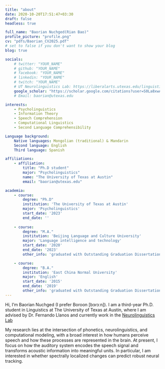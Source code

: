 ```yaml
---
title: "about"
date: 2020-10-20T17:51:47+03:30
draft: false
headless: true

full_name: "Baorian Nuchged(Rian Bao)"
profile_picture: "profile.png"
cv: "pdfs/Baorian_CV2025.pdf"
# set to false if you don't want to show your blog
blog: true

socials:
    # twitter: "YOUR_NAME"
    # github: "YOUR_NAME"
    # facebook: "YOUR_NAME"
    # linkedin: "YOUR_NAME"
    # twitch: "YOUR_NAME"
    # UT Neurolinguistics Lab: https://liberalarts.utexas.edu/linguistics/research-labs/neurolinguistics-lab.html
    google_scholar: "https://scholar.google.com/citations?user=S0La8xwAAAAJ"
    # Email: baorian@utexas.edu

interests:
    - Psycholinguistics
    - Information Theory
    - Speech Comprehension
    - Computational Linguistics
    - Second Language Comprehensibility

Language background: 
    Native languages: Mongolian (traditional) & Mandarin
    Second language: English
    Third language: Spanish

affiliations:
    - affiliation:
        title: "Ph.D student"
        major: "Psycholinguistics"
        name: "The University of Texas at Austin"
        email: "baorian@utexas.edu"

academia:
    - course:
        degree: "Ph.D"
        institution: 'The University of Texas at Austin'
        major: 'Psycholinguistics'
        start_date: '2023'
        end_date: ''
        
    - course:
        degree: "M.A."
        institution: 'Beijing Language and Culture University'
        major: 'Language intelligence and technology'
        start_date: '2020'
        end_date: '2023'
        other_info: 'graduated with Outstanding Graduation Dissertation Award, supervised by Prof. Jinsong Zhang!'

    - course:
        degree: "B.A."
        institution: 'East China Normal University'
        major: 'English'
        start_date: '2015'
        end_date: '2019'
        other_info: 'graduated with Outstanding Graduation Dissertation Award, supervised by Prof. Jisheng Zhang!'
---
```


Hi, I’m Baorian Nuchged (I prefer Boroon [bɔɾɔːn]). I am a third-year Ph.D. student in Linguistics at The University of Texas at Austin, where I am advised by Dr. Fernando Llanos and currently work in the [Neurolinguistics Lab](https://fllanoslucas.wixsite.com/neuroling-lab)

My research lies at the intersection of phonetics, neurolinguistics, and computational modeling, with a broad interest in how humans perceive speech and how these processes are represented in the brain. At present, I focus on how the auditory system encodes the speech signal and transforms acoustic information into meaningful units. In particular, I am interested in whether spectrally localized changes can predict robust neural tracking.


